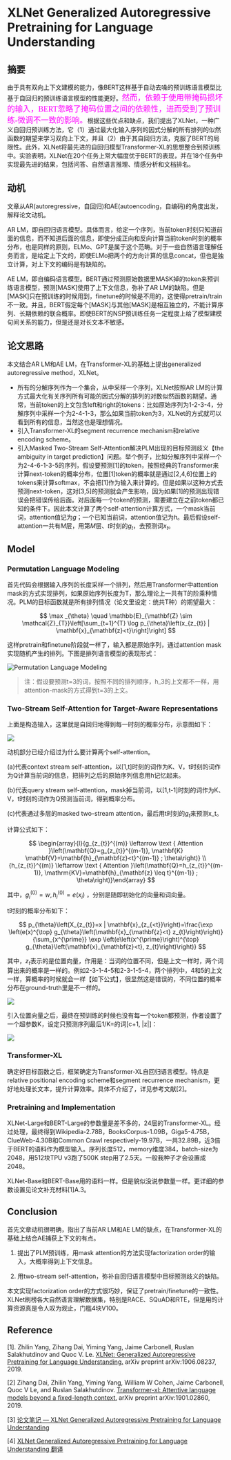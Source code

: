 # XLNet Generalized Autoregressive Pretraining for Language Understanding

## 摘要

由于具有双向上下文建模的能力，像BERT这样基于自动去噪的预训练语言模型比基于自回归的预训练语言模型的性能更好。<font color=#f0f size=4 face="黑体">然而，依赖于使用带掩码损坏的输入，BERT忽略了掩码位置之间的依赖性，进而受到了预训练-微调不一致的影响。</font>根据这些优点和缺点，我们提出了XLNet，一种广义自回归预训练方法，它（1）通过最大化输入序列的因式分解的所有排列的似然函数的期望来学习双向上下文，并且（2）由于其自回归方法，克服了BERT的局限性。此外，XLNet将最先进的自回归模型Transformer-XL的思想整合到预训练中。实验表明，XLNet在20个任务上常大幅度优于BERT的表现，并在18个任务中实现最先进的结果，包括问答、自然语言推理、情感分析和文档排名。


## 动机

文章从AR(autoregressive，自回归)和AE(autoencoding，自编码)的角度出发，解释论文动机。

AR LM，即自回归语言模型。具体而言，给定一个序列，当前token时刻只知道前面的信息，而不知道后面的信息，即使分成正向和反向计算当前token时刻的概率分布，也是同样的原则，ELMo、GPT是属于这个范畴。对于一些自然语言理解任务而言，是给定上下文的，即使ELMo把两个的方向计算的信息concat，但也是独立计算，对上下文的编码是有缺陷的。

AE LM，即自编码语言模型。BERT通过预测原始数据里MASK掉的token来预训练语言模型，预测[MASK]使用了上下文信息，弥补了AR LM的缺陷。但是[MASK]只在预训练的时候用到，finetune的时候是不用的，这使得pretrain/train不一致。并且，BERT假定每个[MASK]与其他[MASK]是相互独立的，不能计算序列、长期依赖的联合概率。即使BERT的NSP预训练任务一定程度上给了模型建模句间关系的能力，但是还是对长文本不敏感。

## 论文思路

本文结合AR LM和AE LM，在Transformer-XL的基础上提出generalized autoregressive method，XLNet。

- 所有的分解序列作为一个集合，从中采样一个序列，XLNet按照AR LM的计算方式最大化有关序列所有可能的因式分解的排列的对数似然函数的期望。通常，当前token的上文包含left和right的tokens：比如原始序列为1-2-3-4，分解序列中采样一个为2-4-1-3，那么如果当前token为3，XLNet的方式就可以看到所有的信息，当然这也是理想情况。
- 引入Transformer-XL的segment recurrence mechanism和relative encoding scheme。
- 引入Masked Two-Stream Self-Attention解决PLM出现的目标预测歧义【the ambiguity in target prediction】问题。举个例子，比如分解序列中采样一个为2-4-6-1-3-5的序列，假设要预测[1]的token，按照经典的Transformer来计算next-token的概率分布，位置[1]token的概率就是通过[2,4,6]位置上的tokens来计算softmax，不会把[1]作为输入来计算的。但是如果以这种方式去预测next-token，这对[3,5]的预测就会产生影响，因为如果[1]的预测出现错误会把错误传给后面。对后面每一个token的预测，需要建立在之前token都已知的条件下。因此本文计算了两个self-attention计算方式，一个mask当前词，attention值记为$g$；一个已知当前词，attention值记为$h$。最后假设self-attention一共有$M$层，用第$M$层、$t$时刻的$g_t$，去预测词$x_t$。

## Model 

### Permutation Language Modeling

首先代码会根据输入序列的长度采样一个排列，然后用Transformer中attention mask的方式实现排列，如果原始序列长度为T，那么理论上一共有T的阶乘种情况。PLM的目标函数就是所有排列情况（论文里设定：统共T种）的期望最大：

$$
\max _{\theta} \quad \mathbb{E}_{\mathbf{Z} \sim \mathcal{Z}_{T}}\left[\sum_{t=1}^{T} \log p_{\theta}\left(x_{z_{t}} | \mathbf{x}_{\mathbf{z}<t}\right]\right]
$$

这样pretrain和finetune阶段就一样了，输入都是原始序列，通过attention mask实现随机产生的排列。下图是排列语言模型的表现形式：

![Permutation Language Modeling](img/plm.png)

> 注：假设要预测t=3的词，按照不同的排列顺序，h_3的上文都不一样，用attention-mask的方式得到t=3的上文。

### Two-Stream Self-Attention for Target-Aware Representations

上面是构造输入，这里就是自回归地得到每一时刻的概率分布，示意图如下：

![](img/two_attention.png)

动机部分已经介绍过为什么要计算两个self-attention。

(a)代表context stream self-attention，以[1,t]时刻的词作为K、V，t时刻的词作为Q计算当前词的信息，把排列之后的原始序列信息用h记忆起来。

(b)代表query stream self-attention，mask掉当前词，以[1,t-1]时刻的词作为K、V，t时刻的词作为Q预测当前词，得到概率分布。

(c)代表通过多层的masked two-stream attention，最后用t时刻的$g_t$来预测x_t。

计算公式如下：

$$
\begin{array}{l}{g_{z_{t}}^{(m)} \leftarrow \text { Attention }\left(\mathbf{Q}=g_{z_{t}}^{(m-1)}, \mathbf{K} \mathbf{V}=\mathbf{h}_{\mathbf{z}<t}^{(m-1)} ; \theta\right)} \\ {h_{z_{t}}^{(m)} \leftarrow \text { Attention }\left(\mathbf{Q}=h_{z_{t}}^{(m-1)}, \mathrm{KV}=\mathbf{h}_{\mathbf{z} \leq t}^{(m-1)} ; \theta\right)}\end{array}
$$

其中，$g_{i}^{(0)}=w, h_{i}^{(0)}=e\left(x_{i}\right)$ ，分别是随即初始化的向量和词向量。

t时刻的概率分布如下：

$$
p_{\theta}\left(X_{z_{t}}=x | \mathbf{x}_{z_{<t}}\right)=\frac{\exp \left(e(x)^{\top} g_{\theta}\left(\mathbf{x}_{\mathbf{z}<t} z_{t}\right)\right)}{\sum_{x^{\prime}} \exp \left(e\left(x^{\prime}\right)^{\top} g_{\theta}\left(\mathbf{x}_{\mathbf{z}<t}, z_{t}\right)\right)}
$$

其中，$z_t$表示的是位置向量，作用是：当词的位置不同，但是上文一样时，两个词算出来的概率是一样的。例如2-3-1-4-5和2-3-1-5-4，两个排列中，4和5的上文一样，算概率的时候就会一样【如下公式】，很显然这是错误的，不同位置的概率分布在ground-truth里是不一样的。

![](img/fun1.png)

引入位置向量之后，最终在预训练的时候也没有每一个token都预测，作者设置了一个超参数K，设定只预测序列最后1/K=的词[c+1, |z|]：

![](img/fun2.png)

### Transformer-XL

确定好目标函数之后，框架确定为Transformer-XL自回归语言模型。特点是relative positional encoding scheme和segment recurrence mechanism，更好地处理长文本，提升计算效率。具体不介绍了，详见参考文献[2]。


### Pretraining and Implementation

XLNet-Large和BERT-Large的参数量是差不多的，24层的Transformer-XL。经过处理，最终得到Wikipedia-2.78B，BooksCorpus-1.09B，Giga5-4.75B，ClueWeb-4.30B和Common Crawl respectively-19.97B，一共32.89B，近3倍于BERT的语料作为模型输入。序列长度512，memory维度384，batch-size为2048，用512块TPU v3跑了500K step用了2.5天。一般我种子才会设置成2048。

XLNet-Base和BERT-Base用的语料一样。但是貌似没说参数量一样。更详细的参数设置见论文补充材料[1]A.3。

## Conclusion

首先文章动机很明确，指出了当前AR LM和AE LM的缺点，在Transformer-XL的基础上结合AE捕获上下文的有点。

1. 提出了PLM预训练，用mask attention的方法实现factorization order的输入，大概率得到上下文信息。

2. 用two-stream self-attention，弥补自回归语言模型中目标预测歧义的缺陷。

本文实现factorization order的方式很巧妙，保证了pretrain/finetune的一致性。XLNet刷榜各大自然语言理解数据集，特别是RACE、SQuAD和RTE，但是用的计算资源真是令人叹为观止，门槛4块V100。

## Reference

[1]. Zhilin Yang, Zihang Dai, Yiming Yang, Jaime Carbonell, Ruslan Salakhutdinov and Quoc V. Le. [XLNet: Generalized Autoregressive Pretraining for Language Understanding.](https://arxiv.org/abs/1906.08237.pdf) arXiv preprint arXiv:1906.08237, 2019.

[2] Zihang Dai, Zhilin Yang, Yiming Yang, William W Cohen, Jaime Carbonell, Quoc V Le, and Ruslan Salakhutdinov. [Transformer-xl: Attentive language models beyond a ﬁxed-length context.](https://arxiv.org/abs/1901.02860.pdf) arXiv preprint arXiv:1901.02860, 2019.

[3] [论文笔记 — XLNet Generalized Autoregressive Pretraining for Language Understanding](https://indexfziq.github.io/2019/06/21/XLNet/)

[4] [XLNet Generalized Autoregressive Pretraining for Language Understanding 翻译](https://yuanxiaosc.github.io/2019/07/03/XLNet_Generalized_Autoregressive_Pretraining_for_Language_Understanding翻译/)




